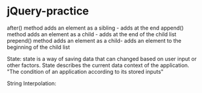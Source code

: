 # jQuery-practice

after() method adds an element as a sibling - adds at the end
append() method adds an element as a child - adds at the end of the child list
prepend() method adds an element as a child- adds an element to the beginning of the child list


State: 
state is a way of saving data that can changed based on user input or other factors. State describes the current data context of the application. "The condition of an application according to its stored inputs"


String Interpolation: 